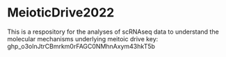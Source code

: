 # MeioticDrive2022

This is a respository for the analyses of scRNAseq data to understand the molecular mechanisms underlying meitoic drive
key: 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
